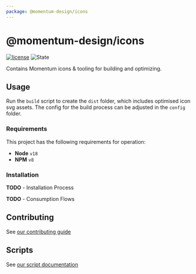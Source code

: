 ```yaml
---
package: @momentum-design/icons
---
```


# @momentum-design/icons

[![license](https://img.shields.io/badge/License-MIT-blueviolet?style=flat-square)](https://github.com/momentum-design/momentum-design/blob/design-token-updates/LICENSE)
![State](https://img.shields.io/badge/State-Alpha-blue?style=flat-square)

Contains Momentum icons & tooling for building and optimizing.

## Usage

Run the `build` script to create the `dist` folder, which includes optimised icon svg assets. The config for the build process can be adjusted in the `config` folder.

### Requirements

This project has the following requirements for operation:

* **Node** `v18`
* **NPM** `v8`

### Installation

**TODO** - Installation Process


**TODO** - Consumption Flows


## Contributing

See [our contributing guide](./CONTRIBUTING.md)

## Scripts

See [our script documentation](./SCRIPTS.md)
